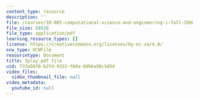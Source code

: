 ```yaml
---
content_type: resource
description: ''
file: /courses/18-085-computational-science-and-engineering-i-fall-2008/f33a5076b2fd9332f60a0db6a50c5d54_0egP7_kq23E.pdf
file_size: 58528
file_type: application/pdf
learning_resource_types: []
license: https://creativecommons.org/licenses/by-nc-sa/4.0/
ocw_type: OCWFile
resourcetype: Document
title: 3play pdf file
uid: f33a5076-b2fd-9332-f60a-0db6a50c5d54
video_files:
  video_thumbnail_file: null
video_metadata:
  youtube_id: null
---
```

